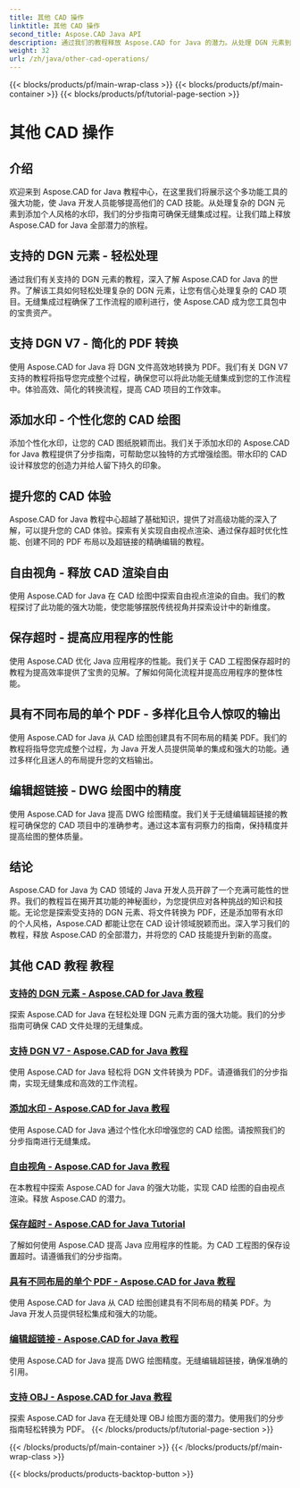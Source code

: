 ```yaml
---
title: 其他 CAD 操作
linktitle: 其他 CAD 操作
second_title: Aspose.CAD Java API
description: 通过我们的教程释放 Aspose.CAD for Java 的潜力。从处理 DGN 元素到添加水印，轻松提高您的 CAD 技能。
weight: 32
url: /zh/java/other-cad-operations/
---
```


{{< blocks/products/pf/main-wrap-class >}}
{{< blocks/products/pf/main-container >}}
{{< blocks/products/pf/tutorial-page-section >}}

# 其他 CAD 操作

## 介绍

欢迎来到 Aspose.CAD for Java 教程中心，在这里我们将展示这个多功能工具的强大功能，使 Java 开发人员能够提高他们的 CAD 技能。从处理复杂的 DGN 元素到添加个人风格的水印，我们的分步指南可确保无缝集成过程。让我们踏上释放 Aspose.CAD for Java 全部潜力的旅程。

## 支持的 DGN 元素 - 轻松处理

通过我们有关支持的 DGN 元素的教程，深入了解 Aspose.CAD for Java 的世界。了解该工具如何轻松处理复杂的 DGN 元素，让您有信心处理复杂的 CAD 项目。无缝集成过程确保了工作流程的顺利进行，使 Aspose.CAD 成为您工具包中的宝贵资产。

## 支持 DGN V7 - 简化的 PDF 转换

使用 Aspose.CAD for Java 将 DGN 文件高效地转换为 PDF。我们有关 DGN V7 支持的教程将指导您完成整个过程，确保您可以将此功能无缝集成到您的工作流程中。体验高效、简化的转换流程，提高 CAD 项目的工作效率。

## 添加水印 - 个性化您的 CAD 绘图

添加个性化水印，让您的 CAD 图纸脱颖而出。我们关于添加水印的 Aspose.CAD for Java 教程提供了分步指南，可帮助您以独特的方式增强绘图。带水印的 CAD 设计释放您的创造力并给人留下持久的印象。

## 提升您的 CAD 体验

Aspose.CAD for Java 教程中心超越了基础知识，提供了对高级功能的深入了解，可以提升您的 CAD 体验。探索有关实现自由视点渲染、通过保存超时优化性能、创建不同的 PDF 布局以及超链接的精确编辑的教程。

## 自由视角 - 释放 CAD 渲染自由

使用 Aspose.CAD for Java 在 CAD 绘图中探索自由视点渲染的自由。我们的教程探讨了此功能的强大功能，使您能够摆脱传统视角并探索设计中的新维度。

## 保存超时 - 提高应用程序的性能

使用 Aspose.CAD 优化 Java 应用程序的性能。我们关于 CAD 工程图保存超时的教程为提高效率提供了宝贵的见解。了解如何简化流程并提高应用程序的整体性能。

## 具有不同布局的单个 PDF - 多样化且令人惊叹的输出

使用 Aspose.CAD for Java 从 CAD 绘图创建具有不同布局的精美 PDF。我们的教程将指导您完成整个过程，为 Java 开发人员提供简单的集成和强大的功能。通过多样化且迷人的布局提升您的文档输出。

## 编辑超链接 - DWG 绘图中的精度

使用 Aspose.CAD for Java 提高 DWG 绘图精度。我们关于无缝编辑超链接的教程可确保您的 CAD 项目中的准确参考。通过这本富有洞察力的指南，保持精度并提高绘图的整体质量。

## 结论

Aspose.CAD for Java 为 CAD 领域的 Java 开发人员开辟了一个充满可能性的世界。我们的教程旨在揭开其功能的神秘面纱，为您提供应对各种挑战的知识和技能。无论您是探索受支持的 DGN 元素、将文件转换为 PDF，还是添加带有水印的个人风格，Aspose.CAD 都能让您在 CAD 设计领域脱颖而出。深入学习我们的教程，释放 Aspose.CAD 的全部潜力，并将您的 CAD 技能提升到新的高度。
## 其他 CAD 教程 教程
### [支持的 DGN 元素 - Aspose.CAD for Java 教程](./supported-dgn-elements/)
探索 Aspose.CAD for Java 在轻松处理 DGN 元素方面的强大功能。我们的分步指南可确保 CAD 文件处理的无缝集成。
### [支持 DGN V7 - Aspose.CAD for Java 教程](./support-for-dgn-v7/)
使用 Aspose.CAD for Java 轻松将 DGN 文件转换为 PDF。请遵循我们的分步指南，实现无缝集成和高效的工作流程。
### [添加水印 - Aspose.CAD for Java 教程](./add-watermark/)
使用 Aspose.CAD for Java 通过个性化水印增强您的 CAD 绘图。请按照我们的分步指南进行无缝集成。
### [自由视角 - Aspose.CAD for Java 教程](./free-point-of-view/)
在本教程中探索 Aspose.CAD for Java 的强大功能，实现 CAD 绘图的自由视点渲染。释放 Aspose.CAD 的潜力。
### [保存超时 - Aspose.CAD for Java Tutorial](./put-timeout-on-save/)
了解如何使用 Aspose.CAD 提高 Java 应用程序的性能。为 CAD 工程图的保存设置超时。请遵循我们的分步指南。
### [具有不同布局的单个 PDF - Aspose.CAD for Java 教程](./single-pdf-different-layouts/)
使用 Aspose.CAD for Java 从 CAD 绘图创建具有不同布局的精美 PDF。为 Java 开发人员提供轻松集成和强大的功能。
### [编辑超链接 - Aspose.CAD for Java 教程](./edit-hyperlink/)
使用 Aspose.CAD for Java 提高 DWG 绘图精度。无缝编辑超链接，确保准确的引用。
### [支持 OBJ - Aspose.CAD for Java 教程](./support-of-obj/)
探索 Aspose.CAD for Java 在无缝处理 OBJ 绘图方面的潜力。使用我们的分步指南轻松转换为 PDF。
{{< /blocks/products/pf/tutorial-page-section >}}

{{< /blocks/products/pf/main-container >}}
{{< /blocks/products/pf/main-wrap-class >}}

{{< blocks/products/products-backtop-button >}}
